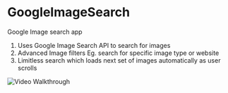 # GoogleImageSearch
Google Image search app

1. Uses Google Image Search API to search for images
2. Advanced Image filters Eg. search for specific image type or website
3. Limitless search which loads next set of images automatically as user scrolls
   

![Video Walkthrough](imageSearchDemo.gif)
